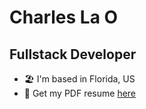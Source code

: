 Charles La O
================================

## Fullstack Developer

* 🏖️   I'm based in Florida, US
* 💼   Get my PDF resume [here](https://charleslaot.github.io/charleslaot/assets/resume.pdf)
